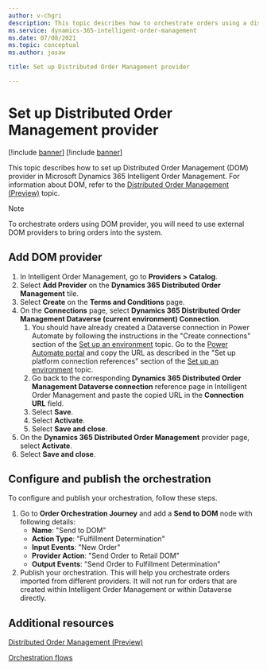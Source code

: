 ```yaml
---
author: v-chgri
description: This topic describes how to orchestrate orders using a distributed order management (DOM) provider in Microsoft Dynamics 365 Intelligent Order Management.
ms.service: dynamics-365-intelligent-order-management
ms.date: 07/08/2021
ms.topic: conceptual
ms.author: josaw

title: Set up Distributed Order Management provider

---
```


# Set up Distributed Order Management provider

[!include [banner](includes/banner.md)]
[!include [banner](includes/preview-banner.md)]

This topic describes how to set up Distributed Order Management (DOM) provider in Microsoft Dynamics 365 Intelligent Order Management. For information about DOM, refer to the [Distributed Order Management (Preview)](dom.md) topic.

> [!NOTE]
> To orchestrate orders using DOM provider, you will need to use external DOM providers to bring orders into the system.


## Add DOM provider
 
1. In Intelligent Order Management, go to **Providers \> Catalog**.
2. Select **Add Provider** on the **Dynamics 365 Distributed Order Management** tile.
3. Select **Create** on the **Terms and Conditions** page.
4. On the **Connections** page, select **Dynamics 365 Distributed Order Management Dataverse (current environment) Connection**.
   1. You should have already created a Dataverse connection in Power Automate by following the instructions in the "Create connections" section of the [Set up an environment](setup.md#Createconnections) topic. Go to the [Power Automate portal](https://us.flow.microsoft.com/) and copy the URL as described in the "Set up platform connection references" section of the [Set up an environment](setup.md#Createconnections) topic.
   1. Go back to the corresponding **Dynamics 365 Distributed Order Management Dataverse connection** reference page in Intelligent Order Management and paste the copied URL in the **Connection URL** field.
   1. Select **Save**.
   1. Select **Activate**.
   1. Select **Save and close**.
5. On the **Dynamics 365 Distributed Order Management** provider page, select **Activate**.
6. Select **Save and close**.

## Configure and publish the orchestration

To configure and publish your orchestration, follow these steps.

1. Go to **Order Orchestration Journey** and add a **Send to DOM** node with following details:
    - **Name**: "Send to DOM" 
    - **Action Type**: "Fulfillment Determination"
    - **Input Events**: "New Order"
    - **Provider Action**: "Send Order to Retail DOM"
    - **Output Events**: "Send Order to Fulfillment Determination"
1. Publish your orchestration. This will help you orchestrate orders imported from different providers. It will not run for orders that are created within Intelligent Order Management or within Dataverse directly. 

## Additional resources

[Distributed Order Management (Preview)](dom.md) 

[Orchestration flows](orchestration-flows.md)

